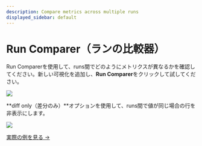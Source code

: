 ```yaml
---
description: Compare metrics across multiple runs
displayed_sidebar: default
---
```


# Run Comparer（ランの比較器）

Run Comparerを使用して、runs間でどのようにメトリクスが異なるかを確認してください。新しい可視化を追加し、**Run Comparer**をクリックして試してください。​​

![](https://paper-attachments.dropbox.com/s_2BA455B46A7EB5D90BB456BA993340F060AB348F16A4BF63AB4BB2199F3052A2_1574210574429_demo+-+run+comparer+button.png)

**diff only（差分のみ）**オプションを使用して、runs間で値が同じ場合の行を非表示にします。​​

![](https://paper-attachments.dropbox.com/s_2BA455B46A7EB5D90BB456BA993340F060AB348F16A4BF63AB4BB2199F3052A2_1574210366243_demo+-+run+comparison+table.gif)

[実際の例を見る →](http://bit.ly/wandb-comparison-table)
